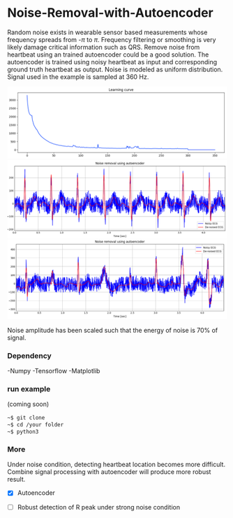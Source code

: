 # Noise-Removal-with-Autoencoder
Random noise exists in wearable sensor based measurements whose frequency spreads from -$\pi$ to $\pi$. Frequency filtering or smoothing is very likely damage critical information such as QRS. Remove noise from heartbeat using an trained autoencoder could be a good solution. The autoencoder is trained using noisy heartbeat as input and corresponding ground truth heartbeat as output. Noise is modeled as uniform distribution. Signal used in the example is sampled at 360 Hz.
 
![Learning curve](screenshots/learning_curve.png)
![Test using normal beats](screenshots/normal_7.png)
![Test using abnormal beats](screenshots/abnormal_7.png)

Noise amplitude has been scaled such that the energy of noise is 70% of signal. 
### Dependency
-Numpy
-Tensorflow
-Matplotlib

### run example
(coming soon)
```
~$ git clone
~$ cd /your folder
~$ python3 
```
### More
Under noise condition, detecting heartbeat location becomes more difficult. Combine signal processing with autoencoder will produce more robust result.
-[x] Autoencoder 
-[ ] Robust detection of R peak under strong noise condition

